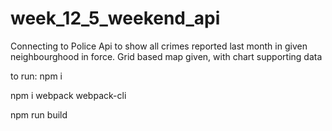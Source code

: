 # week_12_5_weekend_api
Connecting to Police Api to show all crimes reported last month in given neighbourghood in force. Grid based map given,
with chart supporting data


to run:
npm i 

npm i webpack webpack-cli 

npm run build 
